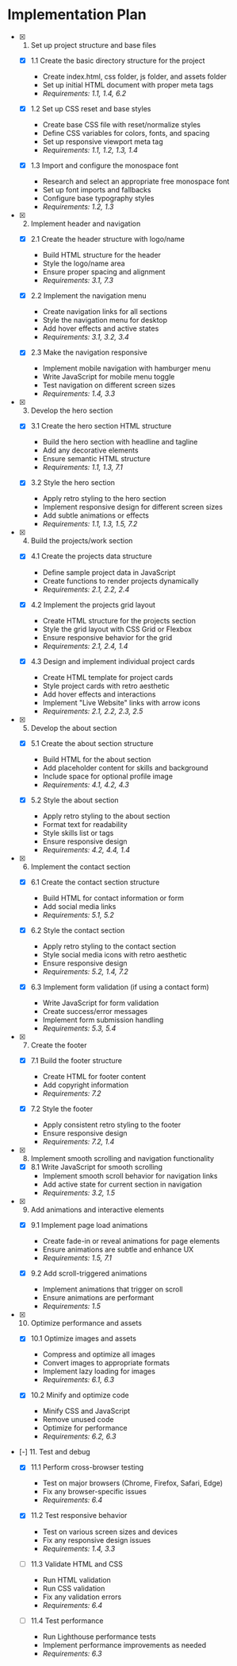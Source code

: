 # Implementation Plan

- [x] 1. Set up project structure and base files
  - [x] 1.1 Create the basic directory structure for the project
    - Create index.html, css folder, js folder, and assets folder
    - Set up initial HTML document with proper meta tags
    - _Requirements: 1.1, 1.4, 6.2_

  - [x] 1.2 Set up CSS reset and base styles
    - Create base CSS file with reset/normalize styles
    - Define CSS variables for colors, fonts, and spacing
    - Set up responsive viewport meta tag
    - _Requirements: 1.1, 1.2, 1.3, 1.4_

  - [x] 1.3 Import and configure the monospace font
    - Research and select an appropriate free monospace font
    - Set up font imports and fallbacks
    - Configure base typography styles
    - _Requirements: 1.2, 1.3_

- [x] 2. Implement header and navigation
  - [x] 2.1 Create the header structure with logo/name
    - Build HTML structure for the header
    - Style the logo/name area
    - Ensure proper spacing and alignment
    - _Requirements: 3.1, 7.3_

  - [x] 2.2 Implement the navigation menu
    - Create navigation links for all sections
    - Style the navigation menu for desktop
    - Add hover effects and active states
    - _Requirements: 3.1, 3.2, 3.4_

  - [x] 2.3 Make the navigation responsive
    - Implement mobile navigation with hamburger menu
    - Write JavaScript for mobile menu toggle
    - Test navigation on different screen sizes
    - _Requirements: 1.4, 3.3_

- [x] 3. Develop the hero section
  - [x] 3.1 Create the hero section HTML structure
    - Build the hero section with headline and tagline
    - Add any decorative elements
    - Ensure semantic HTML structure
    - _Requirements: 1.1, 1.3, 7.1_

  - [x] 3.2 Style the hero section
    - Apply retro styling to the hero section
    - Implement responsive design for different screen sizes
    - Add subtle animations or effects
    - _Requirements: 1.1, 1.3, 1.5, 7.2_

- [x] 4. Build the projects/work section
  - [x] 4.1 Create the projects data structure
    - Define sample project data in JavaScript
    - Create functions to render projects dynamically
    - _Requirements: 2.1, 2.2, 2.4_

  - [x] 4.2 Implement the projects grid layout
    - Create HTML structure for the projects section
    - Style the grid layout with CSS Grid or Flexbox
    - Ensure responsive behavior for the grid
    - _Requirements: 2.1, 2.4, 1.4_

  - [x] 4.3 Design and implement individual project cards
    - Create HTML template for project cards
    - Style project cards with retro aesthetic
    - Add hover effects and interactions
    - Implement "Live Website" links with arrow icons
    - _Requirements: 2.1, 2.2, 2.3, 2.5_

- [x] 5. Develop the about section
  - [x] 5.1 Create the about section structure
    - Build HTML for the about section
    - Add placeholder content for skills and background
    - Include space for optional profile image
    - _Requirements: 4.1, 4.2, 4.3_

  - [x] 5.2 Style the about section
    - Apply retro styling to the about section
    - Format text for readability
    - Style skills list or tags
    - Ensure responsive design
    - _Requirements: 4.2, 4.4, 1.4_

- [x] 6. Implement the contact section
  - [x] 6.1 Create the contact section structure
    - Build HTML for contact information or form
    - Add social media links
    - _Requirements: 5.1, 5.2_

  - [x] 6.2 Style the contact section
    - Apply retro styling to the contact section
    - Style social media icons with retro aesthetic
    - Ensure responsive design
    - _Requirements: 5.2, 1.4, 7.2_

  - [x] 6.3 Implement form validation (if using a contact form)
    - Write JavaScript for form validation
    - Create success/error messages
    - Implement form submission handling
    - _Requirements: 5.3, 5.4_

- [x] 7. Create the footer
  - [x] 7.1 Build the footer structure
    - Create HTML for footer content
    - Add copyright information
    - _Requirements: 7.2_

  - [x] 7.2 Style the footer
    - Apply consistent retro styling to the footer
    - Ensure responsive design
    - _Requirements: 7.2, 1.4_

- [x] 8. Implement smooth scrolling and navigation functionality
  - [x] 8.1 Write JavaScript for smooth scrolling
    - Implement smooth scroll behavior for navigation links
    - Add active state for current section in navigation
    - _Requirements: 3.2, 1.5_

- [x] 9. Add animations and interactive elements
  - [x] 9.1 Implement page load animations
    - Create fade-in or reveal animations for page elements
    - Ensure animations are subtle and enhance UX
    - _Requirements: 1.5, 7.1_

  - [x] 9.2 Add scroll-triggered animations
    - Implement animations that trigger on scroll
    - Ensure animations are performant
    - _Requirements: 1.5_

- [x] 10. Optimize performance and assets
  - [x] 10.1 Optimize images and assets
    - Compress and optimize all images
    - Convert images to appropriate formats
    - Implement lazy loading for images
    - _Requirements: 6.1, 6.3_

  - [x] 10.2 Minify and optimize code
    - Minify CSS and JavaScript
    - Remove unused code
    - Optimize for performance
    - _Requirements: 6.2, 6.3_

- [-] 11. Test and debug
  - [x] 11.1 Perform cross-browser testing
    - Test on major browsers (Chrome, Firefox, Safari, Edge)
    - Fix any browser-specific issues
    - _Requirements: 6.4_

  - [x] 11.2 Test responsive behavior
    - Test on various screen sizes and devices
    - Fix any responsive design issues
    - _Requirements: 1.4, 3.3_

  - [ ] 11.3 Validate HTML and CSS
    - Run HTML validation
    - Run CSS validation
    - Fix any validation errors
    - _Requirements: 6.4_

  - [ ] 11.4 Test performance
    - Run Lighthouse performance tests
    - Implement performance improvements as needed
    - _Requirements: 6.3_